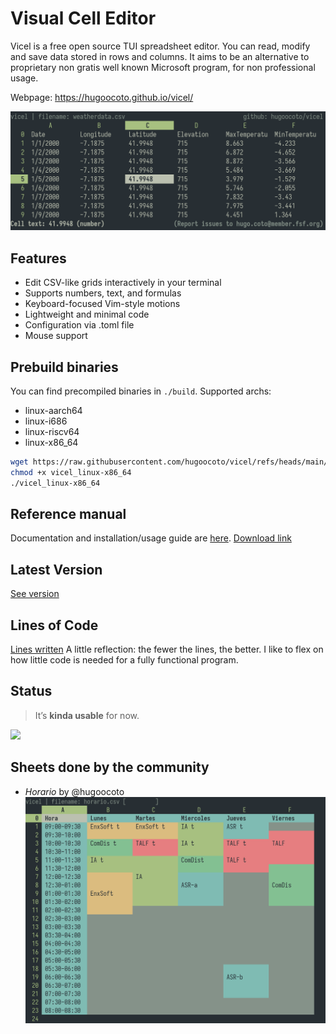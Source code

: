 # Visual Cell Editor
Vicel is a free open source TUI spreadsheet editor. You can read, modify and
save data stored in rows and columns. It aims to be an alternative to
proprietary non gratis well known Microsoft program, for non professional usage.

Webpage: https://hugoocoto.github.io/vicel/

![Screenshot](images/image.png)

## Features
* Edit CSV-like grids interactively in your terminal
* Supports numbers, text, and formulas
* Keyboard-focused Vim-style motions
* Lightweight and minimal code
* Configuration via .toml file
* Mouse support

## Prebuild binaries
You can find precompiled binaries in `./build`. Supported archs:
* linux-aarch64
* linux-i686
* linux-riscv64
* linux-x86_64

```sh
wget https://raw.githubusercontent.com/hugoocoto/vicel/refs/heads/main/build/vicel_linux-x86_64
chmod +x vicel_linux-x86_64
./vicel_linux-x86_64
```

## Reference manual 
Documentation and installation/usage guide are
[here](./docs/vicel_reference.pdf). [Download link](https://raw.githubusercontent.com/hugoocoto/vicel/main/docs/vicel_reference.pdf)

## Latest Version
[See version](./version.txt)

## Lines of Code
[Lines written](./wc.md) A little reflection: the fewer the lines, the better.
I like to flex on how little code is needed for a fully functional program.

## Status
> It’s **kinda usable** for now.

![](https://wakatime.com/badge/user/2a7b4567-ab1f-4fb2-98ff-2b3fdbf94654/project/98a99176-d7a4-48ba-968c-4e410787a98f.svg)

## Sheets done by the community
* *Horario* by @hugoocoto ![](images/image3.png)

